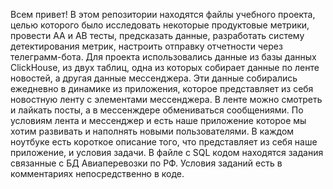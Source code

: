 Всем привет!
В этом репозитории находятся файлы учебного проекта, целью которого было исследовать некоторые продуктовые метрики, провести АА и АВ тесты, предсказать данные, разработать систему детектирования метрик, настроить отправку отчетности через телеграмм-бота. Для проекта использовались данные из базы данных ClickHouse, из двух таблиц, одна из которых собирает данные по ленте новостей, а другая данные мессенджера. Эти данные собирались ежедневно в динамике из приложения, которое представляет из себя новостную ленту с элементами мессенджера. В ленте можно смотреть и лайкать посты, а в мессенждере обмениваться сообщениями. По условиям лента и мессенджер и есть наше приложение которое мы хотим развивать и наполнять новыми пользователями.
В каждом ноутбуке есть короткое описание того, что представляет из себя наше приложение, и условия задачи.
В файле с SQL кодом находятся задания связанные с БД Авиаперевозки по РФ. Условия заданий есть в комментариях непосредственно в коде.

